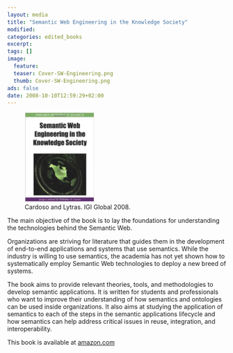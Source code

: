 ```yaml
---
layout: media
title: "Semantic Web Engineering in the Knowledge Society"
modified:
categories: edited_books
excerpt:
tags: []
image:
  feature:
  teaser: Cover-SW-Engineering.png
  thumb: Cover-SW-Engineering.png
ads: false
date: 2008-10-10T12:59:29+02:00
---
```


<figure>
	<img src="/images/Cover-SW-Engineering.png">
	<figcaption>Cardoso and Lytras. IGI Global 2008.</figcaption>
</figure>



The main objective of the book is to lay the foundations for understanding the technologies behind the Semantic Web. 

Organizations are striving for literature that guides them in the development of end-to-end applications and systems that use semantics. While the industry is willing to use semantics, the academia has not yet shown how to systematically employ Semantic Web technologies to deploy a new breed of systems. 

The book aims to provide relevant theories, tools, and methodologies to develop semantic applications. It is written for students and professionals who want to improve their understanding of how semantics and ontologies can be used inside organizations. It also aims at studying the application of semantics to each of the steps in the semantic applications lifecycle and how semantics can help address critical issues in reuse, integration, and interoperability.

This book is available at [amazon.com](http://www.amazon.com/Semantic-Engineering-Knowledge-Society-Reference/dp/1605661120 "Title")
